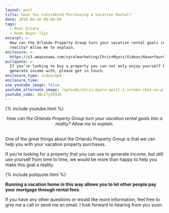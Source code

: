 ```yaml
---
layout: post
title: Have You Considered Purchasing a Vacation Rental?
date: 2018-04-26 00:00:00
tags:
  - Real Estate
  - Home Buyer Tips
excerpt: >-
  How can the Orlando Property Group turn your vacation rental goals into a
  reality? Allow me to explain.
enclosure: >-
  https://s3.amazonaws.com/vyralmarketing/Chris+Myers/Videos/Have+You+Considered+Purchasing+a+Vacation+Rental%253F.mp4
pullquote: >-
  If you’re looking to buy a property you can not only enjoy yourself but also
  generate income with, please get in touch.
enclosure_type: video/mp4
enclosure_time:
use_youtube_image: false
youtube_alternate_image: /uploads/chris-myers-april-1-screen-shot-no-play.jpg
youtube_code: 3BLz7yZb9Jk
---
```


{% include youtube.html %}

<center><em>How can the Orlando Property Group turn your vacation rental goals into a reality? Allow me to explain.</em></center>

<center>&nbsp;</center>

One of the great things about the Orlando Property Group is that we can help you with your vacation property purchases.

If you’re looking for a property that you can use to generate income, but still use yourself from time to time, we would be more than happy to help you make this goal a reality.

{% include pullquote.html %}

**Running a vacation home in this way allows you to let other people pay your mortgage through rental fees**.

If you have any other questions or would like more information, feel free to give me a call or send me an email. I look forward to hearing from you soon.